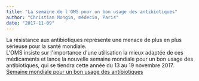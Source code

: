 ```yaml
---
title: "La semaine de l'OMS pour un bon usage des antibiotiques"
author: "Christian Mongin, médecin, Paris"
date: "2017-11-09"
---
```


La résistance aux antibiotiques représente une menace de plus en plus sérieuse pour la santé mondiale.  
L'OMS insiste sur l'importance d'une utilisation la mieux adaptée de ces médicaments et lance la nouvelle semaine mondiale pour un bon usage des antibiotiques, qui se tiendra cette année du 13 au 19 novembre 2017.  
<a href="http://www.who.int/campaigns/world-antibiotic-awareness-week/fr/" target="_blank" rel="noopener">Semaine mondiale pour un bon usage des antibiotiques</a>